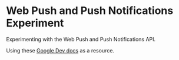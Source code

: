# Web Push and Push Notifications Experiment

Experimenting with the Web Push and Push Notifications API.

Using these [Google Dev docs](https://developers.google.com/web/ilt/pwa/introduction-to-push-notifications#push_api) as a resource.
